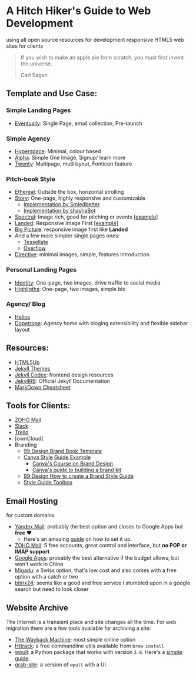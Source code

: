 # A Hitch Hiker's Guide to Web Development
using all open source resources for development responsive HTML5 web sites for clients

> If you wish to make an apple pie from scratch, you must first invent the universe.
>
> Carl Sagan

## Template and Use Case:
### Simple Landing Pages
* [Eventually](https://html5up.net/eventually): Single Page, email collection, Pre-launch

### Simple Agency
* [Hyperspace](https://html5up.net/hyperspace): Minimal, colour based
* [Alpha](https://html5up.net/alpha): Simple One Image, Signup/ learn more
* [Twenty](https://html5up.net/twenty): Multipage, mutlilayout, Fonticon feature

### Pitch-book Style
* [Ethereal](https://html5up.net/ethereal): Outside the box, horizontal strolling
* [Story](https://html5up.net/story): One-page, highly responsive and customizable
  * [Implementation by Smledbetter](https://github.com/smledbetter/jekyllized-story)
  * [Implementation by shashaBot](https://github.com/shashaBot/Story-jekyll-theme)
* [Spectral](https://html5up.net/spectral): Image rich, good for pitching or events [\[example\]](https://github.com/veroetjohn/veroetjohn.github.io)
* [Landed](https://html5up.net/landed): Responsive Image First [\[example\]](https://github.com/crossfitasphodel/deli)
* [Big Picture](https://html5up.net/big-picture): responsive image first like **Landed**
* And a few more simpler single pages ones:
  * [Tessellate](https://html5up.net/tessellate)
  * [Overflow](https://html5up.net/overflow)
* [Directive](https://html5up.net/directive): minimal images, simple, features introduction

### Personal Landing Pages
* [Identity](https://html5up.net/identity): One-page, two images, drive traffic to social media
* [Highligths](https://html5up.net/highlights): One-page, two images, simple bio

### Agency/ Blog
* [Helios](https://html5up.net/helios)
* [Dopetrope](https://html5up.net/dopetrope): Agency home with bloging extensibility and flexible sidebar layout

## Resources:
* [HTML5Up](https://html5up.net/)
* [Jekyll Themes](https://jekyllthemes.io/free)
* [Jekyll Codex](https://jekyllcodex.org/): frontend design resources
* [JekyllRB](https://jekyllrb.com/): Official Jekyll Documentation
* [MarkDown Cheatsheet](https://github.com/adam-p/markdown-here/wiki/Markdown-Cheatsheet#blockquotes)

## Tools for Clients:
* [ZOHO Mail](https://www.zoho.com/mail/cpanel-login.html)
* [Slack](https://slack.com)
* [Trello](https://trello.com/)
* [ownCloud]
* Branding
  * [99 Design Brand Book Template](https://99designs.hk/designer-resource-center/brand-guide)
  * [Canva Style Guide Example](https://www.canva.com/learn/50-meticulous-style-guides-every-startup-see-launching/)
    * [Canva's Course on Brand Design](https://www.canva.com/learn/how-to-build-a-brand/)
    * [Canva's guide to building a brand kit](https://www.canva.com/learn/tutorials/creating-your-canva-brand-kit/)
  * [99 Design How to create a Brand Style Guide](https://99designs.hk/blog/logo-branding/how-to-create-a-brand-style-guide/)
  * [Style Guide Toolbox](https://speckyboy.com/styleguide-toolbox/)

## Email Hosting
for custom domains
* [Yandex.Mail](https://connect.yandex.com/pdd/#!organizations): probably the best option and closes to Google Apps but **free** :heart:
  * Here's an amazing [guide](https://help.alidropship.com/improve-your-store/creating-a-branded-business-email-with-yandex) on how to set it up.
* [ZOHO Mail](): 5 free accounts, great control and interface, but **no POP or IMAP support**
* [Google Apps](): probably the best alternative if the budget allows; but won't work in China
* [Migadu](https://www.migadu.com/en/pricing.html): a Swiss option, that's low cost and also comes with a free option with a catch or two
* [bitrix24](https://www.bitrix24.com/): seems like a good and free service I stumbled upon in a google search but need to look closer

## Website Archive
The Internet is a transient place and site changes all the time. For web migration there are a few tools available for archiving a site:
* [The Wayback Machine](https://web.archive.org/): most simple online option
* [Httrack](https://www.httrack.com/): a free commandline utils available from `brew install`
* [wpull](https://wpull.readthedocs.io/): a Python package that works with version `3.6`. Here's a [simple guide](https://mediarealm.com.au/articles/archiving-websites-with-wpull/).
* [grab-site](https://github.com/ArchiveTeam/grab-site): a version of `wpull` with a UI.
